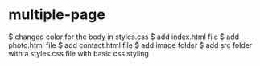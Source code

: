 # multiple-page
$ changed color for the body in styles.css
$ add index.html file
$ add photo.html file
$ add contact.html file
$ add image folder 
$ add src folder with a styles.css file with basic css styling

